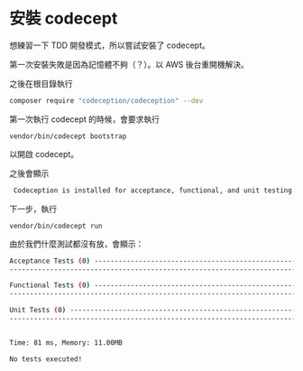 # 安裝 codecept

想練習一下 TDD 開發模式，所以嘗試安裝了 codecept。

第一次安裝失敗是因為記憶體不夠（？）。以 AWS 後台重開機解決。

之後在根目錄執行

```bash
composer require "codeception/codeception" --dev
```

第一次執行 codecept 的時候，會要求執行

```
vendor/bin/codecept bootstrap
```

以開啟 codecept。

之後會顯示

```bash
 Codeception is installed for acceptance, functional, and unit testing
```

下一步，執行

```
vendor/bin/codecept run
```

由於我們什麼測試都沒有放，會顯示：

```bash
Acceptance Tests (0) -----------------------------------------------------------
--------------------------------------------------------------------------------

Functional Tests (0) -----------------------------------------------------------
--------------------------------------------------------------------------------

Unit Tests (0) -----------------------------------------------------------------
--------------------------------------------------------------------------------


Time: 81 ms, Memory: 11.00MB

No tests executed!
```



